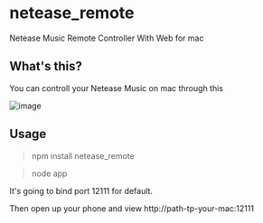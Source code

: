# netease_remote
Netease Music Remote Controller With Web for mac

## What's this?
You can controll your Netease Music on mac through this

![image](http://i.imgur.com/nrFhIOB.png)

## Usage

> npm install netease_remote

> node app

It's going to bind port 12111 for default.

Then open up your phone and view http://path-tp-your-mac:12111